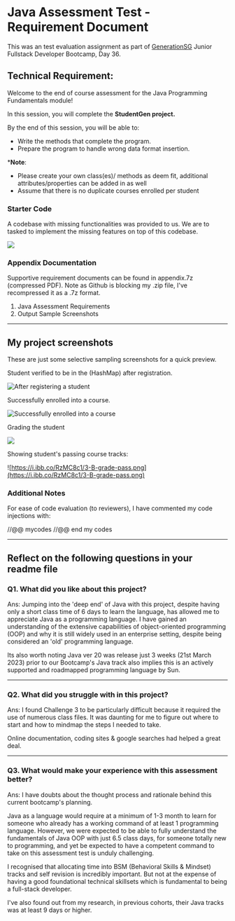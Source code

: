 

#  Java Assessment Test - Requirement Document



This was an test evaluation assignment as part of [GenerationSG](https://singapore.generation.org/launch-your-career-in-tech/) Junior Fullstack Developer Bootcamp, Day 36.



## Technical Requirement:

Welcome to the end of course assessment for the Java Programming Fundamentals module!

In this session, you will complete the **StudentGen project.**

By the end of this session, you will be able to:

- Write the methods that complete the program.
- Prepare the program to handle wrong data format insertion.

***Note**:

- Please create your own class(es)/ methods as deem fit, additional attributes/properties can be added in as well
- Assume that there is no duplicate courses enrolled per student



### **Starter Code**

A codebase with missing functionalities was provided to us. We are to tasked to implement the missing features on top of this codebase.

![](https://i.ibb.co/GkcHNjQ/exam1.png)



### Appendix Documentation

Supportive requirement documents can be found in appendix.7z (compressed PDF).  Note as Github is blocking my .zip file, I've recompressed it as a .7z format.

1. Java Assessment Requirements
2. Output Sample Screenshots

----------

## My project screenshots 

These are just some selective sampling screenshots for a quick preview.



Student verified to be in the (HashMap)  after registration.

![After registering a student](https://i.ibb.co/Wz9RWNk/1-find-student.png)



Successfully enrolled into a course.

![Successfully enrolled into a course](https://i.ibb.co/5sfZx3M/2-enroll.png)



Grading the student

![](https://i.ibb.co/1XHyjX9/3A-grade.png)



Showing student's passing course tracks:

![https://i.ibb.co/RzMC8c1/3-B-grade-pass.png](https://i.ibb.co/RzMC8c1/3-B-grade-pass.png) 



### Additional Notes

For ease of code evaluation (to reviewers), I have commented my code injections with:

//@@ mycodes
//@@ end my codes

----------

## **Reflect** on the following questions in your readme file

### Q1. What did you like about this project?

Ans:  Jumping into the 'deep end' of Java with this project, despite having only a short class time of 6 days to learn the language, has allowed me to appreciate Java as a programming language. I have gained an understanding of the extensive capabilities of object-oriented programming (OOP) and why it is still widely used in an enterprise setting, despite being considered an 'old' programming language.

Its also worth noting Java ver 20 was release just 3 weeks (21st March 2023) prior to our Bootcamp's Java track also implies this is an actively supported and roadmapped programming language by Sun.



----------



### Q2. What did you struggle with in this project?

Ans: I found Challenge 3 to be particularly difficult because it required the use of numerous class files. It was daunting for me to figure out where to start and how to mindmap the steps I needed to take.

Online documentation, coding sites & google searches had helped a great deal.

----------



### Q3. What would make your experience with this assessment better?

Ans: I have doubts about the thought process and rationale behind this current bootcamp's planning.

Java as a language would require at a minimum of 1-3 month to learn for someone who already has a working command of at least 1 programming language. However, we were expected to be able to fully understand the fundamentals of Java OOP with just 6.5 class days, for someone totally new to programming, and yet be expected to have a competent command to take on this assessment test is unduly challenging. 

I recognised that allocating time into BSM (Behavioral Skills & Mindset) tracks and self revision is incredibly important. But not at the expense of having a good foundational technical skillsets which is fundamental to being a full-stack developer.

I've also found out from my research, in previous cohorts, their Java tracks was at least 9 days or higher.
